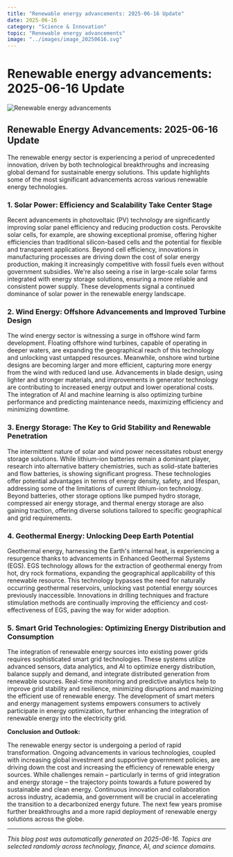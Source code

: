 ```yaml
---
title: "Renewable energy advancements: 2025-06-16 Update"
date: 2025-06-16
category: "Science & Innovation"
topic: "Renewable energy advancements"
image: "../images/image_20250616.svg"
---
```


# Renewable energy advancements: 2025-06-16 Update

![Renewable energy advancements](../images/image_20250616.svg)

## Renewable Energy Advancements: 2025-06-16 Update

The renewable energy sector is experiencing a period of unprecedented innovation, driven by both technological breakthroughs and increasing global demand for sustainable energy solutions. This update highlights some of the most significant advancements across various renewable energy technologies.

### 1. Solar Power: Efficiency and Scalability Take Center Stage

Recent advancements in photovoltaic (PV) technology are significantly improving solar panel efficiency and reducing production costs.  Perovskite solar cells, for example, are showing exceptional promise, offering higher efficiencies than traditional silicon-based cells and the potential for flexible and transparent applications.  Beyond cell efficiency, innovations in manufacturing processes are driving down the cost of solar energy production, making it increasingly competitive with fossil fuels even without government subsidies. We're also seeing a rise in large-scale solar farms integrated with energy storage solutions, ensuring a more reliable and consistent power supply.  These developments signal a continued dominance of solar power in the renewable energy landscape.

### 2. Wind Energy: Offshore Advancements and Improved Turbine Design

The wind energy sector is witnessing a surge in offshore wind farm development.  Floating offshore wind turbines, capable of operating in deeper waters, are expanding the geographical reach of this technology and unlocking vast untapped resources.  Meanwhile, onshore wind turbine designs are becoming larger and more efficient, capturing more energy from the wind with reduced land use.  Advancements in blade design, using lighter and stronger materials, and improvements in generator technology are contributing to increased energy output and lower operational costs.  The integration of AI and machine learning is also optimizing turbine performance and predicting maintenance needs, maximizing efficiency and minimizing downtime.

### 3. Energy Storage:  The Key to Grid Stability and Renewable Penetration

The intermittent nature of solar and wind power necessitates robust energy storage solutions.  While lithium-ion batteries remain a dominant player, research into alternative battery chemistries, such as solid-state batteries and flow batteries, is showing significant progress.  These technologies offer potential advantages in terms of energy density, safety, and lifespan, addressing some of the limitations of current lithium-ion technology.  Beyond batteries, other storage options like pumped hydro storage, compressed air energy storage, and thermal energy storage are also gaining traction, offering diverse solutions tailored to specific geographical and grid requirements.


### 4. Geothermal Energy:  Unlocking Deep Earth Potential

Geothermal energy, harnessing the Earth's internal heat, is experiencing a resurgence thanks to advancements in Enhanced Geothermal Systems (EGS).  EGS technology allows for the extraction of geothermal energy from hot, dry rock formations, expanding the geographical applicability of this renewable resource.  This technology bypasses the need for naturally occurring geothermal reservoirs, unlocking vast potential energy sources previously inaccessible.  Innovations in drilling techniques and fracture stimulation methods are continually improving the efficiency and cost-effectiveness of EGS, paving the way for wider adoption.

### 5. Smart Grid Technologies: Optimizing Energy Distribution and Consumption

The integration of renewable energy sources into existing power grids requires sophisticated smart grid technologies.  These systems utilize advanced sensors, data analytics, and AI to optimize energy distribution, balance supply and demand, and integrate distributed generation from renewable sources.  Real-time monitoring and predictive analytics help to improve grid stability and resilience, minimizing disruptions and maximizing the efficient use of renewable energy.  The development of smart meters and energy management systems empowers consumers to actively participate in energy optimization, further enhancing the integration of renewable energy into the electricity grid.


**Conclusion and Outlook:**

The renewable energy sector is undergoing a period of rapid transformation.  Ongoing advancements in various technologies, coupled with increasing global investment and supportive government policies, are driving down the cost and increasing the efficiency of renewable energy sources.  While challenges remain – particularly in terms of grid integration and energy storage – the trajectory points towards a future powered by sustainable and clean energy.  Continuous innovation and collaboration across industry, academia, and government will be crucial in accelerating the transition to a decarbonized energy future.  The next few years promise further breakthroughs and a more rapid deployment of renewable energy solutions across the globe.


---
*This blog post was automatically generated on 2025-06-16. Topics are selected randomly across technology, finance, AI, and science domains.*
